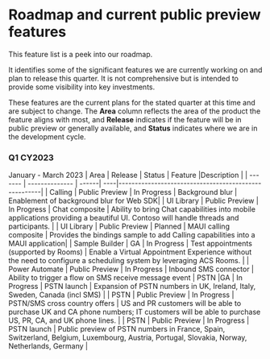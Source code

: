 # Roadmap and current public preview features

This feature list is a peek into our roadmap. <!--, and clones [our GitHub project](https://github.com/Azure/Communication/projects/1) --> 

It identifies some of the significant features we are currently working on and plan to release this quarter. <!--a rough timeframe for when you can expect to see them.--> It is not comprehensive but is intended to provide some visibility into key investments.

These features are the current plans for the stated quarter at this time and are subject to change. The **Area** column reflects the area of the product the feature aligns with most, and **Release**  indicates if the feature will be in public preview or generally available, and **Status** indicates where we are in the development cycle. <!-- Links are provided to Azure DevOps (ADO) tracking that is used internally by Microsoft.-->

### Q1 CY2023
January - March 2023
| Area    | Release        | Status  |  Feature |Description                                                |
| ------- | -------------- | ------| ----|------------------------------------------------------|
| Calling | Public Preview | In Progress | Background blur | Enablement of background blur for Web SDK|
| UI Library    | Public Preview | In Progress | Chat composite  | Ability to bring Chat capabilities into mobile applications providing a beautiful UI. Contoso will handle threads and participants. |
| UI Library | Public Preview | Planned | MAUI calling composite | Provides the bindings sample to add Calling capabilities into a MAUI application|
| Sample Builder | GA | In Progress | Test appointments (supported by Rooms) | Enable a Virtual Appointment Experience without the need to configure a scheduling system by leveraging ACS Rooms. |
| Power Automate | Public Preview | In Progress | Inbound SMS connector | Ability to trigger a flow on SMS receive message event
| PSTN |GA | In Progress | PSTN launch | Expansion of PSTN numbers in UK, Ireland, Italy, Sweden, Canada (incl SMS) |
| PSTN | Public Preview | In Progress | PSTN/SMS cross country offers  | US and PR customers will be able to purchase UK and CA phone numbers; IT customers will be able to purchase US, PR, CA, and UK phone lines. |
| PSTN | Public Preview | In Progress | PSTN launch | Public preview of PSTN numbers in France, Spain, Switzerland, Belgium, Luxembourg, Austria, Portugal, Slovakia, Norway, Netherlands, Germany |

